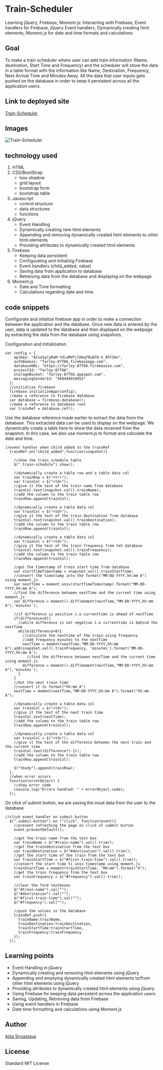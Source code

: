 # Train-Scheduler

<!-- Put a description of what the project is -->
Learning jQuery, Firebase, Moment.js: Interacting with Firebase, Event handlers for Firebase, jQuery Event handlers, Dymanically creating html elements, Moment.js for date and time formats and calculations

## Goal
To make a train scheduler where user can add train information (Name, destination, Start Time and Frequency) and the scheduler will show the data in a table format with the information like Name, Destination, Frequency, Next Arrival Time and Minutes Away. All the data that user inputs gets pushed on the database in order to keep it persistent across all the application users.

## Link to deployed site
<!-- make a link to the deployed site --> 
<!-- [What the user will see](the link to the deployed site) -->
[Train-Scheduler](https://ajitas.github.io/Train-Scheduler/)

## Images
<!-- take a picture of the image and add it into the readme  -->
<!-- ![image title](path or link to image) -->
![Train-Scheduler](assets/images/train-scheduler.png)

## technology used
<!-- make a list of technology used -->
<!-- what you used for this web app, like html css -->

<!-- 
1. First ordered list item
2. Another item
⋅⋅* Unordered sub-list. 
1. Actual numbers don't matter, just that it's a number
⋅⋅1. Ordered sub-list
4. And another item. 
-->
1. HTML
2. CSS/BootStrap
    * box-shadow
    * grid layout
    * bootstrap form
    * bootstrap table
3. Javascript
    * control structure
    * data structures
    * functions
4. jQuery
    * Event Handling
    * Dynamically creating new html elements
    * Appending and removing dynamically created html elements to other html elements
    * Providing attributes to dynamically created html elements
5. Firebase 
    * Keeping data persistent
    * Configurating and initializig Firebase
    * Event handlers (child_added, value)
    * Saving data from application to database
    * Retreiving data from the database and displaying on the webpage
6. Moment.js
    * Date and Time formatting
    * Calculations regarding date and time


## code snippets
<!-- put snippets of code inside ``` ``` so it will look like code -->
<!-- if you want to put blockquotes use a > -->

Configurate and intialize firebase app in order to make a connection between the application and the database. Once new data is entered by the user, data is updated to the database and then displayed on the webpage by extracting the data from the database using snapshots.

Configuration and Initialization
```
var config = {
    apiKey: "AIzaSyCyReM-YdixMVFjlHkqf9LW7Q-V_9FF3bo",
    authDomain: "farley-87f66.firebaseapp.com",
    databaseURL: "https://farley-87f66.firebaseio.com",
    projectId: "farley-87f66",
    storageBucket: "farley-87f66.appspot.com",
    messagingSenderId: "568494919953"
  };
  //initialize firebase
  firebase.initializeApp(config);
  //make a reference to firebase database
  var database = firebase.database();
  //make a reference to database root
  var trainRef = database.ref();
```

Use the database reference made earlier to extract the data from the database. This extracted data can be used to display on the webpage. We dynamically create a table here to show the data received from the snapshot. In this case, we also use moment.js to format and calculate the date and time.
```
//event handler when child added to the trainRef
  trainRef.on("child_added",function(snapshot){

    //show the train schedule table
    $(".train-schedule").show();

    //dynamically create a table row and a table data col
    var trainRow = $("<tr>");
    var trainCol = $("<td>");
    //give it the text of the train name from database
    trainCol.text(snapshot.val().trainName);
    //add the column to the train table row
    trainRow.append(trainCol);

    //dynamically create a table data col
    var trainCol = $("<td>");
    //give it the text of the train destination from database
    trainCol.text(snapshot.val().trainDestination);
    //add the column to the train table row
    trainRow.append(trainCol);
    
    //dynamically create a table data col
    var trainCol = $("<td>");
    //give it the text of the train frequency from teh database
    trainCol.text(snapshot.val().trainFrequency);
    //add the column to the train table row
    trainRow.append(trainCol);

    //get the timestamp of train start time from database
    var startTimeTimestamp = snapshot.val().trainStartTime;
    //convert the timestamp into the format("MM-DD-YYYY,hh:mm A") using moment.js
    var nextTime = moment.unix(startTimeTimestamp).format("MM-DD-YYYY,hh:mm A");
    //find the difference between nextTime and the current time using moment.js
    var difference = moment().diff(moment(nextTime,"MM-DD-YYYY,hh:mm A"),'minutes');

    //if difference is positive i.e currenttime is ahead of nextTime
    if(difference>0){
      //while difference is not negative i.e currenttime is behind the nextTime
      while(difference>0){
        //calculate the nexttime of the train using frequency
        //add frequency minutes to the nextTime
        nextTime = moment(nextTime,"MM-DD-YYYY,hh:mm A").add(snapshot.val().trainFrequency, 'minutes').format('MM-DD-YYYY,hh:mm A');
          //find the difference between nextTime and the current time using moment.js
        difference = moment().diff(moment(nextTime,"MM-DD-YYYY,hh:mm A"),'minutes');
      }
    }
    //Got the next train time 
    //convert it to format("hh:mm A")
    nextTime = moment(nextTime,"MM-DD-YYYY,hh:mm A").format("hh:mm A");

    //dynamically create a table data col
    var trainCol = $("<td>");
    //give it the text of the next train time
    trainCol.text(nextTime);
    //add the column to the train table row
    trainRow.append(trainCol);

    //dynamically create a table data col
    var trainCol = $("<td>");
    //give it the text of the difference between the next train and the current time
    trainCol.text(difference*(-1));
    //add the column to the train table row
    trainRow.append(trainCol);

    $("tbody").append(trainRow);
  },
  //when error occurs
  function(errorObject) {
    //show error code
    console.log("Errors handled: " + errorObject.code);
  });
```

On click of submit button, we are saving the inout data from the user to the database
```
//click event handler on submit button
  $(".submit-button").on ("click", function(event){
    //prevent refreshing the page on click of submit button
    event.preventDefault();

    //get the train name from the text box
    var trainName = $("#train-name").val().trim();
    //get the traindestination from the text box
    var trainDestination = $("#destination").val().trim();
    //get the start time of the train from the text box
    var trainStartTime = $("#first-train-time").val().trim();
    //convert the start time ti unix timestamp using moment.js
    trainStartTime = moment(trainStartTime, "HH:mm").format("X");
    //get the train frequency from the text box
    var trainFrequency = $("#frequency").val().trim();

    //clear the form textboxes
    $("#train-name").val("");
    $("#destination").val("");
    $("#first-train-time").val("");
    $("#frequency").val("");

    //push the values in the database
    trainRef.push({
      trainName:trainName,
      trainDestination:trainDestination,
      trainStartTime:trainStartTime,
      trainFrequency:trainFrequency
    });
  });
```
## Learning points
* Event Handling in jQuery
* Dynamically creating and removing html elements using jQuery
* Appending and emptying dynamically created html elements to/from other html elements using jQuery
* Providing attributes to dynamically created html elements using jQuery
* Using Firebase for keeping data persistent across the application users
* Saving, Updating, Retreiving data from Firebase
* Using event handlers in Firebase
* Date time formatting and calculations using Moment.js


## Author 
[Ajita Srivastava](https://github.com/ajitas)

## License
Standard MIT License